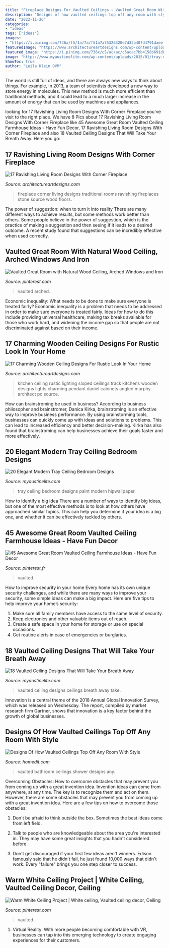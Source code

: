 ```yaml
---
title: "Fireplace Designs For Vaulted Ceilings ~ Vaulted Great Room With Natural Wood Ceiling, Arched Windows And Iron"
description: "Designs of how vaulted ceilings top off any room with style"
date: "2022-11-26"
categories:
- "ideas"
tags: ["ideas"]
images:
- "https://i.pinimg.com/736x/f5/1a/7a/f51a7a75326320e7d32b407d4791daee.jpg"
featuredImage: "https://www.architectureartdesigns.com/wp-content/uploads/2015/11/144.jpg"
featured_image: "https://i.pinimg.com/736x/c5/ac/ac/c5acac7bb4158b691d84018f3a1d7483.jpg"
image: "https://www.myaustinelite.com/wp-content/uploads/2015/01/tray-ceiling-bedroom-with-spider-chandelier.jpg"
ShowToc: true
author: "Leila Klein DVM"
---
```



The world is still full of ideas, and there are always new ways to think about things. For example, in 2013, a team of scientists developed a new way to store energy in molecules. This new method is much more efficient than traditional methods, and it could lead to a much larger increase in the amount of energy that can be used by machines and appliances.

	

		
looking for 17 Ravishing Living Room Designs With Corner Fireplace you've visit to the right place. We have 8 Pics about 17 Ravishing Living Room Designs With Corner Fireplace like 45 Awesome Great Room Vaulted Ceiling Farmhouse Ideas - Have Fun Decor, 17 Ravishing Living Room Designs With Corner Fireplace and also 18 Vaulted Ceiling Designs That Will Take Your Breath Away. Here you go:
		
    
## 17 Ravishing Living Room Designs With Corner Fireplace

<img loading=lazy src="http://www.architectureartdesigns.com/wp-content/uploads/2014/12/671-630x419.jpg" onerror="this.onerror=null;this.src='https://tse1.mm.bing.net/th?id=OIP.Qbze05pr-ZAI_y530JsU-QHaE7&amp;pid=15.1';" alt="17 Ravishing Living Room Designs With Corner Fireplace">

_Source: architectureartdesigns.com_

>fireplace corner living designs traditional rooms ravishing fireplaces stone source wood floors. 

	

The power of suggestion: when to turn it into reality
There are many different ways to achieve results, but some methods work better than others. Some people believe in the power of suggestion, which is the practice of making a suggestion and then seeing if it leads to a desired outcome. A recent study found that suggestions can be incredibly effective when used correctly.

    
## Vaulted Great Room With Natural Wood Ceiling, Arched Windows And Iron

<img loading=lazy src="https://i.pinimg.com/736x/f9/aa/7d/f9aa7db298611d248e59df23de28a855.jpg" onerror="this.onerror=null;this.src='https://tse1.mm.bing.net/th?id=OIP.tgSn21kd1EBNYbPmXTKbzAHaLI&amp;pid=15.1';" alt="Vaulted Great Room with Natural Wood Ceiling, Arched Windows and Iron">

_Source: pinterest.com_

>vaulted arched. 

	

Economic inequality: What needs to be done to make sure everyone is treated fairly?
Economic inequality is a problem that needs to be addressed in order to make sure everyone is treated fairly. Ideas for how to do this include providing universal healthcare, making tax breaks available for those who work hard, and widening the income gap so that people are not discriminated against based on their income.

    
## 17 Charming Wooden Ceiling Designs For Rustic Look In Your Home

<img loading=lazy src="https://www.architectureartdesigns.com/wp-content/uploads/2015/11/144.jpg" onerror="this.onerror=null;this.src='https://tse4.mm.bing.net/th?id=OIP.HrqQSanKq0q-VCJHXlMYAgAAAA&amp;pid=15.1';" alt="17 Charming Wooden Ceiling Designs For Rustic Look In Your Home">

_Source: architectureartdesigns.com_

>kitchen ceiling rustic lighting sloped ceilings track kitchens wooden designs lights charming pendant daniel cabinets angled murphy architect pc source. 

	

How can brainstroming be used in business?
According to business philosopher and brainstromer, Danica Kirka, brainstroming is an effective way to improve business performance. By using brainstorming tools, businesses can quickly come up with ideas and solutions to problems. This can lead to increased efficiency and better decision-making. Kirka has also found that brainstroming can help businesses achieve their goals faster and more effectively.

    
## 20 Elegant Modern Tray Ceiling Bedroom Designs

<img loading=lazy src="https://www.myaustinelite.com/wp-content/uploads/2015/01/tray-ceiling-bedroom-with-spider-chandelier.jpg" onerror="this.onerror=null;this.src='https://tse2.mm.bing.net/th?id=OIP.Gs4eivzKrRAZDUvFO1mCGQHaFj&amp;pid=15.1';" alt="20 Elegant Modern Tray Ceiling Bedroom Designs">

_Source: myaustinelite.com_

>tray ceiling bedroom designs paint modern hipwallpaper. 

	

How to identify a big idea
There are a number of ways to identify big ideas, but one of the most effective methods is to look at how others have approached similar topics. This can help you determine if your idea is a big one, and whether it can be effectively tackled by others.

    
## 45 Awesome Great Room Vaulted Ceiling Farmhouse Ideas - Have Fun Decor

<img loading=lazy src="https://i.pinimg.com/736x/f5/1a/7a/f51a7a75326320e7d32b407d4791daee.jpg" onerror="this.onerror=null;this.src='https://tse3.mm.bing.net/th?id=OIP.FpWMT7e26_dEZIjscr_2VwHaKk&amp;pid=15.1';" alt="45 Awesome Great Room Vaulted Ceiling Farmhouse Ideas - Have Fun Decor">

_Source: pinterest.fr_

>vaulted. 

	

How to improve security in your home
Every home has its own unique security challenges, and while there are many ways to improve your security, some simple ideas can make a big impact. Here are five tips to help improve your home’s security:
1. Make sure all family members have access to the same level of security.
2. Keep electronics and other valuable items out of reach.
3. Create a safe space in your home for storage or use on special occasions.
4. Get routine alerts in case of emergencies or burglaries.

    
## 18 Vaulted Ceiling Designs That Will Take Your Breath Away

<img loading=lazy src="https://www.myaustinelite.com/wp-content/uploads/2015/01/rustic-vaulted-ceilings-with-chandelier-683x1024.jpg" onerror="this.onerror=null;this.src='https://tse2.mm.bing.net/th?id=OIP.rtzusy1pGR0pkE7M3lcGxAHaLG&amp;pid=15.1';" alt="18 Vaulted Ceiling Designs That Will Take Your Breath Away">

_Source: myaustinelite.com_

>vaulted ceiling designs ceilings breath away take. 

	

Innovation is a central theme of the 2018 Annual Global Innovation Survey, which was released on Wednesday. The report, compiled by market research firm Gartner, shows that innovation is a key factor behind the growth of global businesses.

    
## Designs Of How Vaulted Ceilings Top Off Any Room With Style

<img loading=lazy src="https://cdn.homedit.com/wp-content/uploads/2016/09/Vaulted-bathroom-design-walk-in-shower.jpg" onerror="this.onerror=null;this.src='https://tse1.mm.bing.net/th?id=OIP.E_rmqnhNSJkmq3OClIKh8QHaMn&amp;pid=15.1';" alt="Designs Of How Vaulted Ceilings Top Off Any Room With Style">

_Source: homedit.com_

>vaulted bathroom ceilings shower designs any. 

	

Overcoming Obstacles: How to overcome obstacles that may prevent you from coming up with a great invention idea.
Invention ideas can come from anywhere, at any time. The key is to recognize them and act on them. However, there are some obstacles that may prevent you from coming up with a great invention idea. Here are a few tips on how to overcome those obstacles:
1) Don't be afraid to think outside the box. Sometimes the best ideas come from left field.

2) Talk to people who are knowledgeable about the area you're interested in. They may have some great insights that you hadn't considered before.

3) Don't get discouraged if your first few ideas aren't winners. Edison famously said that he didn't fail, he just found 10,000 ways that didn't work. Every "failure" brings you one step closer to success.

    
## Warm White Ceiling Project | White Ceiling, Vaulted Ceiling Decor, Ceiling

<img loading=lazy src="https://i.pinimg.com/736x/c5/ac/ac/c5acac7bb4158b691d84018f3a1d7483.jpg" onerror="this.onerror=null;this.src='https://tse2.mm.bing.net/th?id=OIP.VGfNgyb_zcKfb09Mhr5jHgHaNK&amp;pid=15.1';" alt="Warm White Ceiling Project | White ceiling, Vaulted ceiling decor, Ceiling">

_Source: pinterest.com_

>vaulted. 

	

1. Virtual Reality: With more people becoming comfortable with VR, businesses can tap into this emerging technology to create engaging experiences for their customers.


